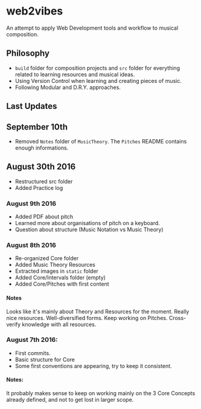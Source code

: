 # web2vibes
An attempt to apply Web Development tools and workflow to musical composition.

## Philosophy
* `build` folder for composition projects and `src` folder for everything related to learning resources and musical ideas.
* Using Version Control when learning and creating pieces of music.
* Following Modular and D.R.Y. approaches.

## Last Updates
## September 10th
* Removed `Notes` folder of `MusicTheory`. The `Pitches` README contains enough informations.

## August 30th 2016
* Restructured src folder
* Added Practice log

### August 9th 2016
* Added PDF about pitch
* Learned more about organisations of pitch on a keyboard.
* Question about structure (Music Notation vs Music Theory)

### August 8th 2016
* Re-organized Core folder
* Added Music Theory Resources
* Extracted images in `static` folder
* Added Core/Intervals folder (empty)
* Added Core/Pitches with first content

#### Notes
Looks like it's mainly about Theory and Resources for the moment.
Really nice resources. Well-diversified forms.
Keep working on Pitches. Cross-verify knowledge with all resources.

### August 7th 2016:
* First commits.
* Basic structure for Core
* Some first conventions are appearing, try to keep it consistent.

#### Notes:
It probably makes sense to keep on working mainly on the 3 Core Concepts already defined, and not to get lost in larger scope.


